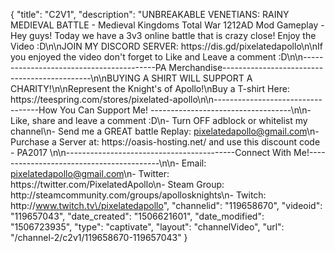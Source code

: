 {
    "title": "C2V1",
    "description": "UNBREAKABLE VENETIANS: RAINY MEDIEVAL BATTLE - Medieval Kingdoms Total War 1212AD Mod Gameplay - Hey guys! Today we have a 3v3 online battle that is crazy close! Enjoy the Video :D\n\nJOIN MY DISCORD SERVER: https:\/\/dis.gd\/pixelatedapollo\n\nIf you enjoyed the video don't forget to Like and Leave a comment :D\n\n-----------------------------------------PA Merchandise---------------------------------------------\n\nBUYING A SHIRT WILL SUPPORT A CHARITY!\n\nRepresent the Knight's of Apollo!\nBuy a T-shirt Here: https:\/\/teespring.com\/stores\/pixelated-apollo\n\n----------------------------------How You Can Support Me! -----------------------------------\n\n- Like, share and leave a comment :D\n- Turn OFF adblock or whitelist my channel\n- Send me a GREAT battle Replay: pixelatedapollo@gmail.com\n- Purchase a Server at: https:\/\/oasis-hosting.net\/ and use this discount code - PA2017 \n\n------------------------------------------Connect With Me!-----------------------------------------\n\n- Email: pixelatedapollo@gmail.com\n- Twitter: https:\/\/twitter.com\/PixelatedApollo\n- Steam Group:  http:\/\/steamcommunity.com\/groups\/apollosknights\n- Twitch: http:\/\/www.twitch.tv\/pixelatedapollo",
    "channelid": "119658670",
    "videoid": "119657043",
    "date_created": "1506621601",
    "date_modified": "1506723935",
    "type": "captivate",
    "layout": "channelVideo",
    "url": "\/channel-2\/c2v1\/119658670-119657043"
}